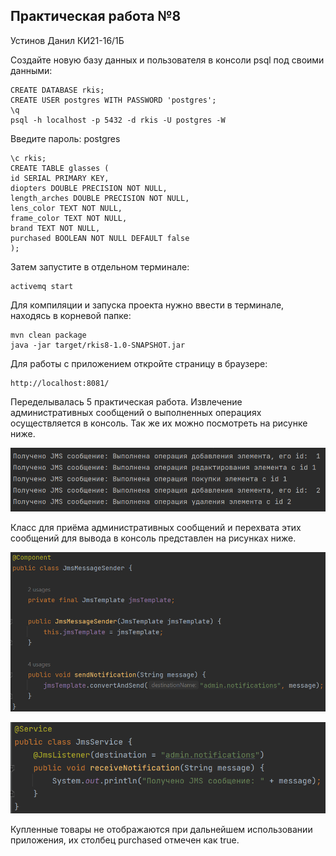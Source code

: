 ## Практическая работа №8
Устинов Данил КИ21-16/1Б

Создайте новую базу данных и пользователя в консоли psql под своими данными:
````
CREATE DATABASE rkis;
CREATE USER postgres WITH PASSWORD 'postgres';
\q
psql -h localhost -p 5432 -d rkis -U postgres -W
````
Введите пароль: postgres
````
\c rkis;
CREATE TABLE glasses (
id SERIAL PRIMARY KEY,
diopters DOUBLE PRECISION NOT NULL,
length_arches DOUBLE PRECISION NOT NULL,
lens_color TEXT NOT NULL,
frame_color TEXT NOT NULL,
brand TEXT NOT NULL,
purchased BOOLEAN NOT NULL DEFAULT false
);
````
Затем запустите в отдельном терминале:
````
activemq start
````

Для компиляции и запуска проекта нужно ввести в терминале, находясь в корневой папке:
````
mvn clean package
java -jar target/rkis8-1.0-SNAPSHOT.jar
````
Для работы с приложением откройте страницу в браузере:
````
http://localhost:8081/
````
Переделывалась 5 практическая работа.
Извлечение административных сообщений о выполненных операциях осуществляется в консоль. Так же их можно посмотреть на рисунке ниже.

![img.png](img.png)

Класс для приёма административных сообщений и перехвата этих сообщений для вывода в консоль представлен на рисунках ниже.

![img_1.png](img_1.png)

![img_2.png](img_2.png)

Купленные товары не отображаются при дальнейшем использовании приложения, их столбец purchased отмечен как true.